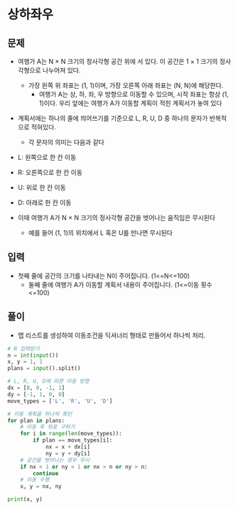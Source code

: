 # 상하좌우

## 문제
- 여행가 A는 N × N 크기의 정사각형 공간 위에 서 있다. 이 공간은 1 × 1 크기의 정사각형으로 나누어져 있다.
  - 가장 왼쪽 위 좌표는 (1, 1)이며, 가장 오른쪽 아래 좌표는 (N, N)에 해당한다.
     - 여행가 A는 상, 하, 좌, 우 방향으로 이동할 수 있으며, 시작 좌표는 항상 (1, 1)이다. 우리 앞에는 여행가 A가 이동할 계획이 적힌 계획서가 놓여 있다

- 계획서에는 하나의 줄에 띄어쓰기를 기준으로 L, R, U, D 중 하나의 문자가 반복적으로 적혀있다.
  - 각 문자의 의미는 다음과 같다

- L: 왼쪽으로 한 칸 이동
- R: 오른쪽으로 한 칸 이동
- U: 위로 한 칸 이동
- D: 아래로 한 칸 이동

- 이때 여행가 A가 N × N 크기의 정사각형 공간을 벗어나는 움직임은 무시된다
  - 예를 들어 (1, 1)의 위치에서 L 혹은 U를 만나면 무시된다

## 입력
- 첫째 줄에 공간의 크기를 나타내는 N이 주어집니다. (1<=N<=100)
  - 둘째 줄에 여행가 A가 이동할 계획서 내용이 주어집니다. (1<=이동 횟수<=100)

## 풀이

- 맵 리스트를 생성하여 이동조건을 딕셔너리 형태로 만들어서 하나씩 처리.


``` Python
# N 입력받기
n = int(input())
x, y = 1, 1
plans = input().split()

# L, R, U, D에 따른 이동 방향
dx = [0, 0, -1, 1]
dy = [-1, 1, 0, 0]
move_types = ['L', 'R', 'U', 'D']

# 이동 계획을 하나씩 확인
for plan in plans:
    # 이동 후 좌표 구하기
    for i in range(len(move_types)):
        if plan == move_types[i]:
            nx = x + dx[i]
            ny = y + dy[i]
    # 공간을 벗어나는 경우 무시
    if nx < 1 or ny < 1 or nx > n or ny > n:
        continue
    # 이동 수행
    x, y = nx, ny

print(x, y)
```
